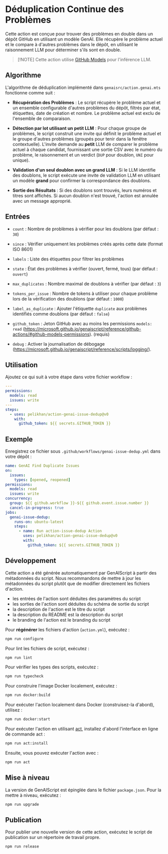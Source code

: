 # Déduplication Continue des Problèmes

Cette action est conçue pour trouver des problèmes en double dans un dépôt GitHub en utilisant un modèle GenAI. Elle récupère le problème actuel et le compare à d'autres problèmes dans le dépôt, en utilisant le raisonnement LLM pour déterminer s'ils sont en double.

> \[!NOTE]
> Cette action utilise [GitHub Models](https://github.com/models) pour l'inférence LLM.

## Algorithme

L'algorithme de déduplication implémenté dans `genaisrc/action.genai.mts` fonctionne comme suit :

* **Récupération des Problèmes** : Le script récupère le problème actuel et un ensemble configurable d'autres problèmes du dépôt, filtrés par état, étiquettes, date de création et nombre. Le problème actuel est exclu de l'ensemble de comparaison.

* **Détection par lot utilisant un petit LLM** : Pour chaque groupe de problèmes, le script construit une invite qui définit le problème actuel et le groupe d'autres problèmes (groupés pour tenir dans la fenêtre contextuelle). L'invite demande au **petit** LLM de comparer le problème actuel à chaque candidat, fournissant une sortie CSV avec le numéro du problème, le raisonnement et un verdict (`DUP` pour doublon, `UNI` pour unique).

* **Validation d'un seul doublon avec un grand LLM** : Si le LLM identifie des doublons, le script exécute une invite de validation LLM en utilisant un modèle **grand** pour confirmer la correspondance des doublons.

* **Sortie des Résultats** : Si des doublons sont trouvés, leurs numéros et titres sont affichés. Si aucun doublon n'est trouvé, l'action est annulée avec un message approprié.

## Entrées

* `count` : Nombre de problèmes à vérifier pour les doublons (par défaut : `30`)

* `since` : Vérifier uniquement les problèmes créés après cette date (format ISO 8601)

* `labels` : Liste des étiquettes pour filtrer les problèmes

* `state` : État des problèmes à vérifier (ouvert, fermé, tous) (par défaut : `ouvert`)

* `max_duplicates` : Nombre maximal de doublons à vérifier (par défaut : `3`)

* `tokens_per_issue` : Nombre de tokens à utiliser pour chaque problème lors de la vérification des doublons (par défaut : `1000`)

* `label_as_duplicate` : Ajouter l'étiquette `duplicate` aux problèmes identifiés comme doublons (par défaut : `false`)

* `github_token` : Jeton GitHub avec au moins les permissions `models: read` (<https://microsoft.github.io/genaiscript/reference/github-actions/#github-models-permissions>). (requis)

* `debug` : Activer la journalisation de débogage (<https://microsoft.github.io/genaiscript/reference/scripts/logging/>).

## Utilisation

Ajoutez ce qui suit à votre étape dans votre fichier workflow :

```yaml
---
permissions:
  models: read
  issues: write
---
steps:
  - uses: pelikhan/action-genai-issue-dedup@v0
    with:
      github_token: ${{ secrets.GITHUB_TOKEN }}
```

## Exemple

Enregistrez ce fichier sous `.github/workflows/genai-issue-dedup.yml` dans votre dépôt :

```yaml
name: GenAI Find Duplicate Issues
on:
  issues:
    types: [opened, reopened]
permissions:
  models: read
  issues: write
concurrency:
  group: ${{ github.workflow }}-${{ github.event.issue.number }}
  cancel-in-progress: true
jobs:
  genai-issue-dedup:
    runs-on: ubuntu-latest
    steps:
      - name: Run action-issue-dedup Action
        uses: pelikhan/action-genai-issue-dedup@v0
        with:
          github_token: ${{ secrets.GITHUB_TOKEN }}
```

## Développement

Cette action a été générée automatiquement par GenAIScript à partir des métadonnées du script.
Nous recommandons de mettre à jour les métadonnées du script plutôt que de modifier directement les fichiers d'action.

* les entrées de l'action sont déduites des paramètres du script
* les sorties de l'action sont déduites du schéma de sortie du script
* la description de l'action est le titre du script
* la description du README est la description du script
* le branding de l'action est le branding du script

Pour **régénérer** les fichiers d'action (`action.yml`), exécutez :

```bash
npm run configure
```

Pour lint les fichiers de script, exécutez :

```bash
npm run lint
```

Pour vérifier les types des scripts, exécutez :

```bash
npm run typecheck
```

Pour construire l'image Docker localement, exécutez :

```bash
npm run docker:build
```

Pour exécuter l'action localement dans Docker (construisez-la d'abord), utilisez :

```bash
npm run docker:start
```

Pour exécuter l'action en utilisant [act](https://nektosact.com/), installez d'abord l'interface en ligne de commande act :

```bash
npm run act:install
```

Ensuite, vous pouvez exécuter l'action avec :

```bash
npm run act
```

## Mise à niveau

La version de GenAIScript est épinglée dans le fichier `package.json`. Pour la mettre à niveau, exécutez :

```bash
npm run upgrade
```

## Publication

Pour publier une nouvelle version de cette action, exécutez le script de publication sur un répertoire de travail propre.

```bash
npm run release
```
